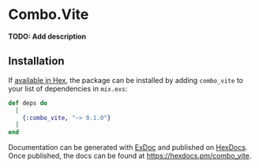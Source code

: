 # Combo.Vite

**TODO: Add description**

## Installation

If [available in Hex](https://hex.pm/docs/publish), the package can be installed
by adding `combo_vite` to your list of dependencies in `mix.exs`:

```elixir
def deps do
  [
    {:combo_vite, "~> 0.1.0"}
  ]
end
```

Documentation can be generated with [ExDoc](https://github.com/elixir-lang/ex_doc)
and published on [HexDocs](https://hexdocs.pm). Once published, the docs can
be found at <https://hexdocs.pm/combo_vite>.

